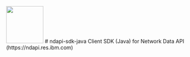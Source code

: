 <img src="https://ndapi.res.ibm.com/gfx/logos/plain.svg" width="100" />
# ndapi-sdk-java
Client SDK (Java) for Network Data API (https://ndapi.res.ibm.com)
